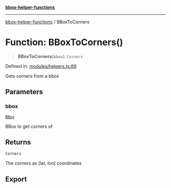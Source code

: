 [**bbox-helper-functions**](../README.md)

***

[bbox-helper-functions](../README.md) / BBoxToCorners

# Function: BBoxToCorners()

> **BBoxToCorners**(`bbox`): `Corners`

Defined in: [modules/helpers.ts:89](https://github.com/alrico88/bbox-helper-functions/blob/master/src/modules/helpers.ts#L89)

Gets corners from a bbox

## Parameters

### bbox

[`BBox`](../type-aliases/BBox.md)

BBox to get corners of

## Returns

`Corners`

The corners as [lat, lon] coordinates

## Export
